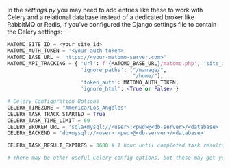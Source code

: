 In the *settings.py* you may need to add entries like these to work with Celery and
a relational database instead of a dedicated broker like RabbitMQ or Redis, if you've
configured the Django settings file to contain the Celery settings:

```python
MATOMO_SITE_ID = <your_site_id>
MATOMO_AUTH_TOKEN = '<your auth token>'
MATOMO_BASE_URL = 'https://<your-matomo-server.com>'
MATOMO_API_TRACKING = { 'url': f'{MATOMO_BASE_URL}/matomo.php', 'site_id': MATOMO_SITE_ID,
                        'ignore_paths': ["/manage/",
                                         "/home/"],
                        'token_auth': MATOMO_AUTH_TOKEN,
                        'ignore_html': <True or False> }

# Celery Configuration Options
CELERY_TIMEZONE = "America/Los_Angeles"
CELERY_TASK_TRACK_STARTED = True
CELERY_TASK_TIME_LIMIT = 60
CELERY_BROKER_URL = 'sqla+mysql://<user>:<pwd>@<db-server>/<database>'
CELERY_BACKEND = 'db+mysql://<user>:<pwd>@<db-server>/<database>'

CELERY_TASK_RESULT_EXPIRES = 3600 # 1 hour until completed task results are deleted from database

# There may be other useful Celery config options, but these may get you started.
```

